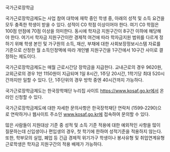 국가근로장학금

국가근로장학금제도는 사업 참여 대학에 재학 중인 학생 중, 아래의 성적 및 소득 요건을 모두 충족한 학생이 받을 수 있다. 성적이 C0 학점 이상이어야 한다. 여기 C0 학점은 100점 만점에 70점 이상을 의미한다. 동시에 학자금 지원구간이 8구간 이하에 해당해야 한다. 여기서 학자금 지원구간이란 경제적 여건에 따라 학자금지원 범위를 다르게 정하기 위해 학생 본인 및 가구원의 소득, 재산, 부채에 대한 사회보장정보시스템 자료를 기준으로 산정한 월 소득인정액에 따라 개인별 지원구간을 1구간에서 10구간 사이로 결정하는 제도이다.

국가근로장학금제도는 매월 근로시간당 장학금을 지급한다. 교내근로의 경우 9620원, 교외근로의 경우 1만 1150원이 지급되며 1일 8시간, 1주당 20시간, 1학기당 최대 520시간까지만 일할 수 있다. 단, 1주단위의 경우 방학 중엔 40시간까지 가능하다.

국가근로장학금제도는 한국장학재단 누리집 사이트 https://www.kosaf.go.kr에서 온라인 신청할 수 있다.

국가근로장학금제도에 대한 자세한 문의사항은 한국장학재단 연락처 (1599-2290)으로 연락하거나 웹사이트 주소인 www.kosaf.go.kr에 접속하여 문의할 수 있다. 

많은 사람들이 지원대상 기준 중 성적 및 소득 기준 적용에 대한 예외적인 사항을 많이 질문하는데 신입생이나 편입생의 경우, 첫 학기에 한하여 성적기준을 적용하지 않는다. 또한, 학부모의 실업, 폐업 등 긴급 경제적 위기가구 학생이나 봉사유형 및 취업연계유형 근로학생은 학자금 지원구간의 적용 배제가 가능하다.